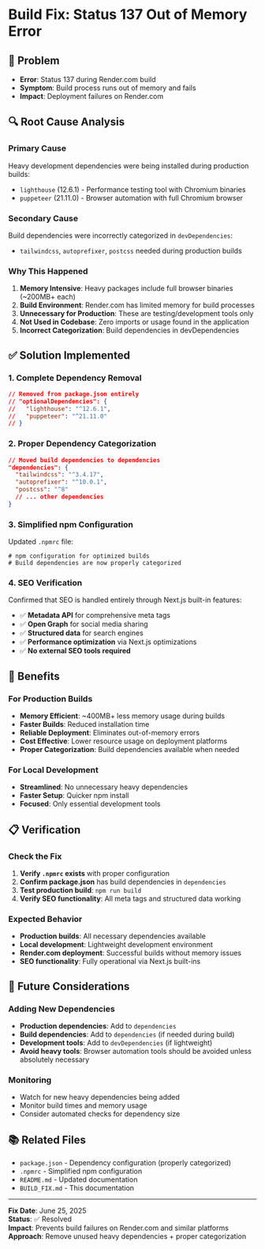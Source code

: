 # Build Fix: Status 137 Out of Memory Error

## 🚨 Problem
- **Error**: Status 137 during Render.com build
- **Symptom**: Build process runs out of memory and fails
- **Impact**: Deployment failures on Render.com

## 🔍 Root Cause Analysis

### Primary Cause
Heavy development dependencies were being installed during production builds:
- `lighthouse` (12.6.1) - Performance testing tool with Chromium binaries
- `puppeteer` (21.11.0) - Browser automation with full Chromium browser

### Secondary Cause
Build dependencies were incorrectly categorized in `devDependencies`:
- `tailwindcss`, `autoprefixer`, `postcss` needed during production builds

### Why This Happened
1. **Memory Intensive**: Heavy packages include full browser binaries (~200MB+ each)
2. **Build Environment**: Render.com has limited memory for build processes
3. **Unnecessary for Production**: These are testing/development tools only
4. **Not Used in Codebase**: Zero imports or usage found in the application
5. **Incorrect Categorization**: Build dependencies in devDependencies

## ✅ Solution Implemented

### 1. Complete Dependency Removal
```json
// Removed from package.json entirely
// "optionalDependencies": {
//   "lighthouse": "^12.6.1",
//   "puppeteer": "^21.11.0"
// }
```

### 2. Proper Dependency Categorization
```json
// Moved build dependencies to dependencies
"dependencies": {
  "tailwindcss": "^3.4.17",
  "autoprefixer": "^10.0.1", 
  "postcss": "^8"
  // ... other dependencies
}
```

### 3. Simplified npm Configuration
Updated `.npmrc` file:
```
# npm configuration for optimized builds
# Build dependencies are now properly categorized
```

### 4. SEO Verification
Confirmed that SEO is handled entirely through Next.js built-in features:
- ✅ **Metadata API** for comprehensive meta tags
- ✅ **Open Graph** for social media sharing
- ✅ **Structured data** for search engines
- ✅ **Performance optimization** via Next.js optimizations
- ✅ **No external SEO tools required**

## 🎯 Benefits

### For Production Builds
- **Memory Efficient**: ~400MB+ less memory usage during builds
- **Faster Builds**: Reduced installation time
- **Reliable Deployment**: Eliminates out-of-memory errors
- **Cost Effective**: Lower resource usage on deployment platforms
- **Proper Categorization**: Build dependencies available when needed

### For Local Development
- **Streamlined**: No unnecessary heavy dependencies
- **Faster Setup**: Quicker npm install
- **Focused**: Only essential development tools

## 📋 Verification

### Check the Fix
1. **Verify `.npmrc` exists** with proper configuration
2. **Confirm package.json** has build dependencies in `dependencies`
3. **Test production build**: `npm run build`
4. **Verify SEO functionality**: All meta tags and structured data working

### Expected Behavior
- **Production builds**: All necessary dependencies available
- **Local development**: Lightweight development environment
- **Render.com deployment**: Successful builds without memory issues
- **SEO functionality**: Fully operational via Next.js built-ins

## 🔄 Future Considerations

### Adding New Dependencies
- **Production dependencies**: Add to `dependencies`
- **Build dependencies**: Add to `dependencies` (if needed during build)
- **Development tools**: Add to `devDependencies` (if lightweight)
- **Avoid heavy tools**: Browser automation tools should be avoided unless absolutely necessary

### Monitoring
- Watch for new heavy dependencies being added
- Monitor build times and memory usage
- Consider automated checks for dependency size

## 📚 Related Files
- `package.json` - Dependency configuration (properly categorized)
- `.npmrc` - Simplified npm configuration
- `README.md` - Updated documentation
- `BUILD_FIX.md` - This documentation

---

**Fix Date**: June 25, 2025  
**Status**: ✅ Resolved  
**Impact**: Prevents build failures on Render.com and similar platforms  
**Approach**: Remove unused heavy dependencies + proper categorization 